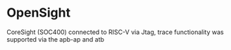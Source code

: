 # OpenSight
CoreSight (SOC400) connected to RISC-V via Jtag, trace functionality was supported via the apb-ap and atb
